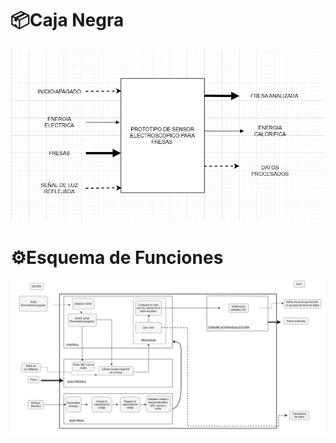 # 📦Caja Negra 
![Caja Negra](../Imagenes/Caja_negra.jpeg)

# ⚙️Esquema de Funciones 
![Esquema de Funciones](../Imagenes/Esquema_Funciones.jpeg)
